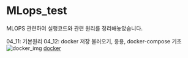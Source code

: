 # MLops_test

MLOPS 관련하여 실행코드와 관련 원리를 정리해놓았습니다.


04_11: 기본원리
04_12: docker 저장 불러오기, 응용, docker-compose 기초
![docker_img](https://d1.awsstatic.com/acs/characters/Logos/Docker-Logo_Horizontel_279x131.b8a5c41e56b77706656d61080f6a0217a3ba356d.png)
[docker](https://docs.docker.com/get-started/https://docs.docker.com/get-started/)
